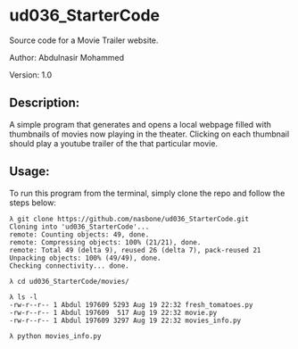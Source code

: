 # ud036_StarterCode
Source code for a Movie Trailer website.

Author: Abdulnasir Mohammed

Version: 1.0

Description:
-----------
A simple program that generates and opens a local webpage filled with thumbnails of movies now playing in the theater. Clicking on each thumbnail should play a youtube trailer of the that particular movie.

Usage:
-----
To run this program from the terminal, simply clone the repo and follow the steps below:

```
λ git clone https://github.com/nasbone/ud036_StarterCode.git
Cloning into 'ud036_StarterCode'...
remote: Counting objects: 49, done.
remote: Compressing objects: 100% (21/21), done.
remote: Total 49 (delta 9), reused 26 (delta 7), pack-reused 21
Unpacking objects: 100% (49/49), done.
Checking connectivity... done.

λ cd ud036_StarterCode/movies/

λ ls -l
-rw-r--r-- 1 Abdul 197609 5293 Aug 19 22:32 fresh_tomatoes.py
-rw-r--r-- 1 Abdul 197609  517 Aug 19 22:32 movie.py
-rw-r--r-- 1 Abdul 197609 3297 Aug 19 22:32 movies_info.py

λ python movies_info.py
```


